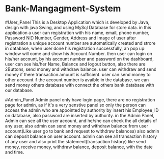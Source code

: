 # Bank-Mangagment-System
#User_Panel
This is a Desktop Application which is developed by Java, design with java Swing, and using MySql Database for store data.
in this application a user can registration with his name, email, phone number, Password NID Number, Gender, Address and Image of user
after registration a unique account number are automatically created and strore in database, when user done his registration successfully, an pop up window will come and show his Account Number.
then user can login on his/her account, by his account number and password
on the dashboard, user can see his/her Name, Balance and logout button, also there are 2Buttons, send money and withdraw balance. user can withdraw and send money if there transaction amount is sufficient.
user can send money to other account if the account number is avaible in the database. we can send money others database with connect the others bank database with our database.

#Admin_Panel
Admin panel only have login page, there are no registration page for admin, as if it's a very senstive panel so only the person can access the admin who are appointed by authority by insert his Employee_ID on database, also password are inserted by authority.
in the Admin Panel, Admin can see all the user account, and he/she can check the all details of any user, also admin can send money and withdraw balance from user account(Like user go to bank and request to withdraw balancea) also admin can deposit balance on user account. 
admin can see all transaction history of any user and also print the statement(transaction history) like send money, receive money, withdraw balance, deposit balance, with the date and time.
